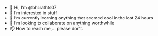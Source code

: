 - 👋 Hi, I’m @bharathts07
- 👀 I’m interested in stuff
- 🌱 I’m currently learning anything that seemed cool in the last 24 hours
- 💞️ I’m looking to collaborate on anything worthwhile
- 📫 How to reach me,... please don't.

<!---
bharathts07/bharathts07 is a ✨ special ✨ repository because its `README.md` (this file) appears on your GitHub profile.
You can click the Preview link to take a look at your changes.
--->
